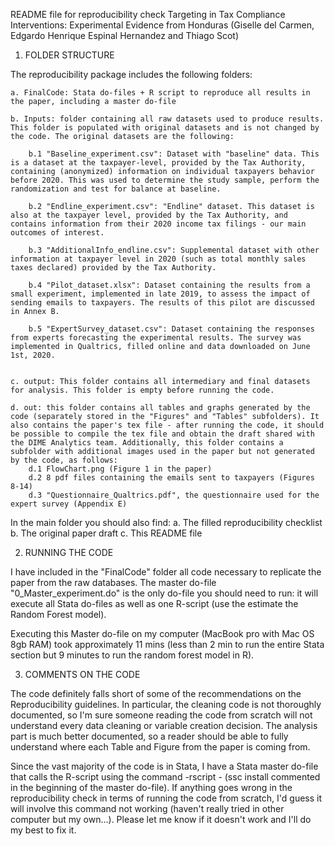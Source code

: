 README file for reproducibility check
Targeting in Tax Compliance Interventions: Experimental Evidence from Honduras (Giselle del Carmen, Edgardo Henrique Espinal Hernandez and Thiago Scot)


1. FOLDER STRUCTURE

The reproducibility package includes the following folders:

	a. FinalCode: Stata do-files + R script to reproduce all results in the paper, including a master do-file

	b. Inputs: folder containing all raw datasets used to produce results. This folder is populated with original datasets and is not changed by the code. The original datasets are the following:

		b.1 "Baseline_experiment.csv": Dataset with "baseline" data. This is a dataset at the taxpayer-level, provided by the Tax Authority, containing (anonymized) information on individual taxpayers behavior before 2020. This was used to determine the study sample, perform the randomization and test for balance at baseline.

		b.2 "Endline_experiment.csv": "Endline" dataset. This dataset is also at the taxpayer level, provided by the Tax Authority, and contains information from their 2020 income tax filings - our main outcomes of interest.

		b.3 "AdditionalInfo_endline.csv": Supplemental dataset with other information at taxpayer level in 2020 (such as total monthly sales taxes declared) provided by the Tax Authority.

		b.4 "Pilot_dataset.xlsx": Dataset containing the results from a small experiment, implemented in late 2019, to assess the impact of sending emails to taxpayers. The results of this pilot are discussed in Annex B.

		b.5 "ExpertSurvey_dataset.csv": Dataset containing the responses from experts forecasting the experimental results. The survey was implemented in Qualtrics, filled online and data downloaded on June 1st, 2020.


	c. output: This folder contains all intermediary and final datasets for analysis. This folder is empty before running the code.

	d. out: this folder contains all tables and graphs generated by the code (separately stored in the "Figures" and "Tables" subfolders). It also contains the paper's tex file - after running the code, it should be possible to compile the tex file and obtain the draft shared with the DIME Analytics team. Additionally, this folder contains a subfolder with additional images used in the paper but not generated by the code, as follows:
		d.1 FlowChart.png (Figure 1 in the paper)
		d.2 8 pdf files containing the emails sent to taxpayers (Figures 8-14)
		d.3 "Questionnaire_Qualtrics.pdf", the questionnaire used for the expert survey (Appendix E)

In the main folder you should also find:
	a. The filled reproducibility checklist
	b. The original paper draft
	c. This README file



2. RUNNING THE CODE

I have included in the "FinalCode" folder all code necessary to replicate the paper from the raw databases. The master do-file "0_Master_experiment.do" is the only do-file you should need to run: it will execute all Stata do-files as well as one R-script (use the estimate the Random Forest model). 

Executing this Master do-file on my computer (MacBook pro with Mac OS 8gb RAM) took approximately 11 mins (less than 2 min to run the entire Stata section but 9 minutes to run the random forest model in R).


3. COMMENTS ON THE CODE

The code definitely falls short of some of the recommendations on the Reproducibility guidelines. In particular, the cleaning code is not thoroughly documented, so I'm sure someone reading the code from scratch will not understand every data cleaning or variable creation decision. The analysis part is much better documented, so a reader should be able to fully understand where each Table and Figure from the paper is coming from. 

Since the vast majority of the code is in Stata, I have a Stata master do-file that calls the R-script using the command -rscript - (ssc install commented in the beginning of the master do-file). If anything goes wrong in the reproducibility check in terms of running the code from scratch, I'd guess it will involve this command not working (haven't really tried in other computer but my own...). Please let me know if it doesn't work and I'll do my best to fix it. 


